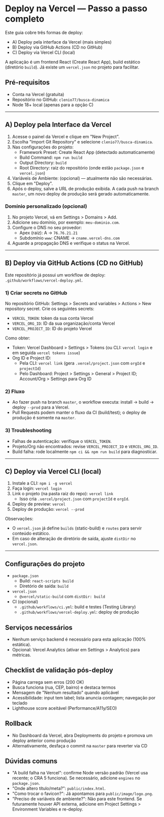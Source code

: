 # Deploy na Vercel — Passo a passo completo

Este guia cobre três formas de deploy:
- A) Deploy pela interface da Vercel (mais simples)
- B) Deploy via GitHub Actions (CD no GitHub)
- C) Deploy via Vercel CLI (local)

A aplicação é um frontend React (Create React App), build estático (diretório `build`). Já existe um `vercel.json` no projeto para facilitar.

## Pré-requisitos
- Conta na Vercel (gratuita)
- Repositório no GitHub: `clenio77/busca-dinamica`
- Node 18+ local (apenas para a opção C)

---

## A) Deploy pela Interface da Vercel
1. Acesse o painel da Vercel e clique em "New Project".
2. Escolha "Import Git Repository" e selecione `clenio77/busca-dinamica`.
3. Nas configurações do projeto:
   - Framework Preset: Create React App (detectado automaticamente)
   - Build Command: `npm run build`
   - Output Directory: `build`
   - Root Directory: raiz do repositório (onde estão `package.json` e `vercel.json`)
4. Variáveis de Ambiente: (opcional) — atualmente não são necessárias.
5. Clique em "Deploy".
6. Após o deploy, salve a URL de produção exibida. A cada push na branch `master`, um novo deploy de produção será gerado automaticamente.

### Domínio personalizado (opcional)
1. No projeto Vercel, vá em Settings > Domains > Add.
2. Adicione seu domínio, por exemplo: `meu-dominio.com`.
3. Configure o DNS no seu provedor:
   - Apex (raiz): A -> `76.76.21.21`
   - Subdomínio `www`: CNAME -> `cname.vercel-dns.com`
4. Aguarde a propagação DNS e verifique o status na Vercel.

---

## B) Deploy via GitHub Actions (CD no GitHub)
Este repositório já possui um workflow de deploy: `.github/workflows/vercel-deploy.yml`.

### 1) Criar secrets no GitHub
No repositório GitHub: Settings > Secrets and variables > Actions > New repository secret.
Crie os seguintes secrets:
- `VERCEL_TOKEN`: token da sua conta Vercel
- `VERCEL_ORG_ID`: ID da sua organização/conta Vercel
- `VERCEL_PROJECT_ID`: ID do projeto Vercel

Como obter:
- Token: Vercel Dashboard > Settings > Tokens (ou CLI: `vercel login` e em seguida `vercel tokens issue`)
- Org ID e Project ID:
  - Pela CLI: `vercel link` (gera `.vercel/project.json` com `orgId` e `projectId`)
  - Pelo Dashboard: Project > Settings > General > Project ID; Account/Org > Settings para Org ID

### 2) Fluxo
- Ao fazer push na branch `master`, o workflow executa: install -> build -> deploy `--prod` para a Vercel.
- Pull Requests podem manter o fluxo da CI (build/test); o deploy de produção é somente na `master`.

### 3) Troubleshooting
- Falhas de autenticação: verifique o `VERCEL_TOKEN`.
- Projeto/Org não encontrados: revise `VERCEL_PROJECT_ID` e `VERCEL_ORG_ID`.
- Build falha: rode localmente `npm ci && npm run build` para diagnosticar.

---

## C) Deploy via Vercel CLI (local)
1. Instale a CLI: `npm i -g vercel`
2. Faça login: `vercel login`
3. Link o projeto (na pasta raiz do repo): `vercel link`
   - Isso cria `.vercel/project.json` com `projectId` e `orgId`.
4. Deploy de preview: `vercel`
5. Deploy de produção: `vercel --prod`

Observações:
- O `vercel.json` já define `builds` (static-build) e `routes` para servir conteúdo estático.
- Em caso de alteração de diretório de saída, ajuste `distDir` no `vercel.json`.

---

## Configurações do projeto
- `package.json`
  - Build: `react-scripts build`
  - Diretório de saída: `build`
- `vercel.json`
  - `@vercel/static-build` com `distDir: build`
- CI (opcional)
  - `.github/workflows/ci.yml`: build e testes (Testing Library)
  - `.github/workflows/vercel-deploy.yml`: deploy de produção

## Serviços necessários
- Nenhum serviço backend é necessário para esta aplicação (100% estática).
- Opcional: Vercel Analytics (ativar em Settings > Analytics) para métricas.

## Checklist de validação pós-deploy
- Página carrega sem erros (200 OK)
- Busca funciona (rua, CEP, bairro) e destaca termos
- Mensagem de "Nenhum resultado" quando aplicável
- Acessibilidade: input tem label; lista anuncia contagem; navegação por teclado
- Lighthouse score aceitável (Performance/A11y/SEO)

## Rollback
- No Dashboard da Vercel, abra Deployments do projeto e promova um deploy anterior como produção
- Alternativamente, desfaça o commit na `master` para reverter via CD

## Dúvidas comuns
- "A build falha na Vercel": confirme Node versão padrão (Vercel usa recente; o CRA 5 funciona). Se necessário, adicione `engines` no `package.json`.
- "Onde altero título/meta?": `public/index.html`.
- "Como trocar o favicon?": Já apontamos para `public/image/logo.png`.
- "Preciso de variáveis de ambiente?": Não para este frontend. Se futuramente houver API externa, adicione em Project Settings > Environment Variables e re-deploy.

